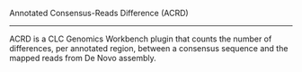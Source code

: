 Annotated Consensus-Reads Difference (ACRD)

----

ACRD is a CLC Genomics Workbench plugin that counts the number of differences,
per annotated region, between a consensus sequence and the mapped reads from De
Novo assembly.
